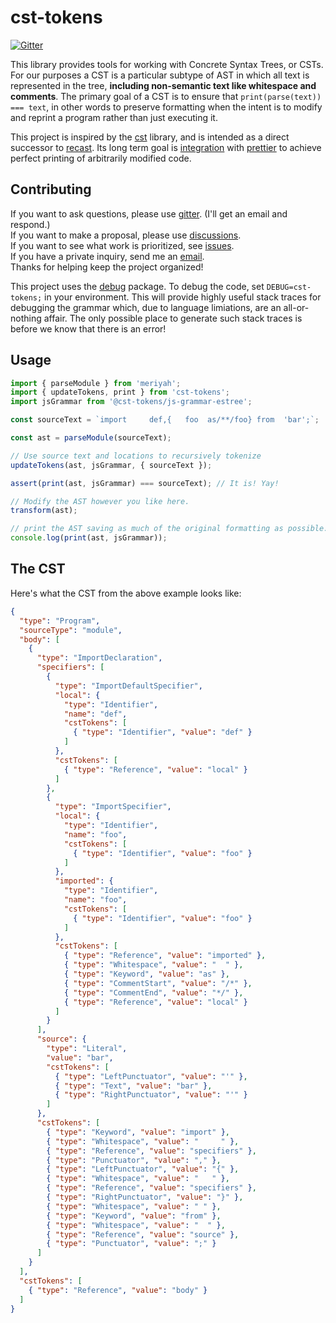# cst-tokens

[![Gitter](https://badges.gitter.im/cst-tokens/community.svg)](https://gitter.im/cst-tokens/community?utm_source=badge&utm_medium=badge&utm_campaign=pr-badge)

This library provides tools for working with Concrete Syntax Trees, or CSTs. For our purposes a CST is a particular subtype of AST in which all text is represented in the tree, **including non-semantic text like whitespace and comments**. The primary goal of a CST is to ensure that `print(parse(text)) === text`, in other words to preserve formatting when the intent is to modify and reprint a program rather than just executing it.

This project is inspired by the [cst](https://github.com/cst/cst) library, and is intended as a direct successor to [recast](https://github.com/benjamn/recast). Its long term goal is [integration](https://github.com/prettier/prettier/issues/12806) with [prettier](https://github.com/prettier/prettier) to achieve perfect printing of arbitrarily modified code.

## Contributing

If you want to ask questions, please use [gitter](https://gitter.im/cst-tokens/community). (I'll get an email and respond.)  
If you want to make a proposal, please use [discussions](https://github.com/conartist6/cst-tokens/discussions).  
If you want to see what work is prioritized, see [issues](https://github.com/conartist6/cst-tokens/issues).  
If you have a private inquiry, send me an [email](mailto:conartist6@gmail.com).  
Thanks for helping keep the project organized!

This project uses the [debug](https://www.npmjs.com/package/debug) package. To debug the code, set `DEBUG=cst-tokens;` in your environment. This will provide highly useful stack traces for debugging the grammar which, due to language limiations, are an all-or-nothing affair. The only possible place to generate such stack traces is before we know that there is an error!

## Usage

```js
import { parseModule } from 'meriyah';
import { updateTokens, print } from 'cst-tokens';
import jsGrammar from '@cst-tokens/js-grammar-estree';

const sourceText = `import     def,{   foo  as/**/foo} from  'bar';`;

const ast = parseModule(sourceText);

// Use source text and locations to recursively tokenize
updateTokens(ast, jsGrammar, { sourceText });

assert(print(ast, jsGrammar) === sourceText); // It is! Yay!

// Modify the AST however you like here.
transform(ast);

// print the AST saving as much of the original formatting as possible.
console.log(print(ast, jsGrammar));
```

## The CST

Here's what the CST from the above example looks like:

<!--prettier-ignore-->
```json
{
  "type": "Program",
  "sourceType": "module",
  "body": [
    {
      "type": "ImportDeclaration",
      "specifiers": [
        {
          "type": "ImportDefaultSpecifier",
          "local": {
            "type": "Identifier",
            "name": "def",
            "cstTokens": [
              { "type": "Identifier", "value": "def" }
            ]
          },
          "cstTokens": [
            { "type": "Reference", "value": "local" }
          ]
        },
        {
          "type": "ImportSpecifier",
          "local": {
            "type": "Identifier",
            "name": "foo",
            "cstTokens": [
              { "type": "Identifier", "value": "foo" }
            ]
          },
          "imported": {
            "type": "Identifier",
            "name": "foo",
            "cstTokens": [
              { "type": "Identifier", "value": "foo" }
            ]
          },
          "cstTokens": [
            { "type": "Reference", "value": "imported" },
            { "type": "Whitespace", "value": "  " },
            { "type": "Keyword", "value": "as" },
            { "type": "CommentStart", "value": "/*" },
            { "type": "CommentEnd", "value": "*/" },
            { "type": "Reference", "value": "local" }
          ]
        }
      ],
      "source": {
        "type": "Literal",
        "value": "bar",
        "cstTokens": [
          { "type": "LeftPunctuator", "value": "'" },
          { "type": "Text", "value": "bar" },
          { "type": "RightPunctuator", "value": "'" }
        ]
      },
      "cstTokens": [
        { "type": "Keyword", "value": "import" },
        { "type": "Whitespace", "value": "     " },
        { "type": "Reference", "value": "specifiers" },
        { "type": "Punctuator", "value": "," },
        { "type": "LeftPunctuator", "value": "{" },
        { "type": "Whitespace", "value": "   " },
        { "type": "Reference", "value": "specifiers" },
        { "type": "RightPunctuator", "value": "}" },
        { "type": "Whitespace", "value": " " },
        { "type": "Keyword", "value": "from" },
        { "type": "Whitespace", "value": "  " },
        { "type": "Reference", "value": "source" },
        { "type": "Punctuator", "value": ";" }
      ]
    }
  ],
  "cstTokens": [
    { "type": "Reference", "value": "body" }
  ]
}
```
